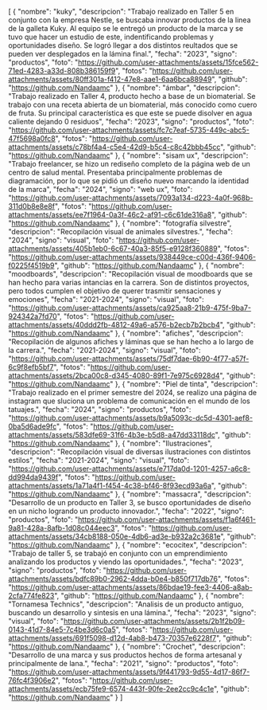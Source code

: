 [
    {
        "nombre": "kuky",
        "descripcion": "Trabajo realizado en Taller 5 en conjunto con la empresa Nestle, se buscaba innovar productos de la linea de la galleta Kuky. Al equipo se le entregó un producto de la marca y se tuvo que hacer un estudio de este, indentificando problemas y oportunidades diseño. Se logró llegar a dos distintos reultados que se pueden ver desplegados en la lámina final.",
        "fecha": "2023",
        "signo": "productos",
        "foto": "https://github.com/user-attachments/assets/15fce562-71ed-4283-a33d-808b386159f9",
        "fotos": "https://github.com/user-attachments/assets/80ff301a-f412-47e8-aae1-6aa6bca88949",
        "github": "https://github.com/Nandaamc"
    },
    {
        "nombre": "ámbar",
        "descripcion": "Trabajo realizado en Taller 4, producto hecho a base de un biomaterial. Se trabajo con una receta abierta de un biomaterial, más conocido como cuero de fruta. Su principal característica es que este se puede disolver en agua caliente dejando 0 residuos",
        "fecha": "2023",
        "signo": "productos",
        "foto": "https://github.com/user-attachments/assets/fc7c7eaf-5735-449c-abc5-47f5698a0fc8",
        "fotos": "https://github.com/user-attachments/assets/c78bf4a4-c5e4-42d9-b5c4-c8c42bbb45cc",
        "github": "https://github.com/Nandaamc"
    },
    {
        "nombre": "sisam ux",
        "descripcion": "Trabajo freelancer, se hizo un rediseño completo de la página web de un centro de salud mental. Presentaba principalmente problemas de diagramación, por lo que se pidió un diseño nuevo marcando la identidad de la marca",
        "fecha": "2024",
        "signo": "web ux",
        "foto": "https://github.com/user-attachments/assets/7093a134-d223-4a0f-968b-311d0b8e8e8f",
        "fotos": "https://github.com/user-attachments/assets/ee7f1964-0a3f-46c2-af91-c6c61de316a8",
        "github": "https://github.com/Nandaamc"
    },
    {
        "nombre": "fotografía silvestre",
        "descripcion": "Recopilación visual de animales silvestres.",
        "fecha": "2024",
        "signo": "visual",
        "foto": "https://github.com/user-attachments/assets/405b1eb0-6c67-40a3-85f5-e9128f360889",
        "fotos": "https://github.com/user-attachments/assets/938449ce-c00d-436f-9406-f0225f4519b9",
        "github": "https://github.com/Nandaamc"
    },
    {
        "nombre": "moodboards",
        "descripcion": "Recopilación visual de moodboards que se han hecho para varias intancias en la carrera. Son de distintos proyectos, pero todos cumplen el objetivo de querer trasmitir sensaciones y emociones",
        "fecha": "2021-2024",
        "signo": "visual",
        "foto": "https://github.com/user-attachments/assets/ca925aa8-21b9-475f-9ba7-924342a7fd70",
        "fotos": "https://github.com/user-attachments/assets/40ddd2fb-4812-49a6-a576-b2ecb7b2bcb4",
        "github": "https://github.com/Nandaamc"
    },
    {
        "nombre": "afiches",
        "descripcion": "Recopilación de algunos afiches y láminas que se han hecho a lo largo de la carrera.",
        "fecha": "2021-2024",
        "signo": "visual",
        "foto": "https://github.com/user-attachments/assets/75df7dae-6b90-4f77-a57f-6c9f8efb5bf7",
        "fotos": "https://github.com/user-attachments/assets/2bca00c8-d345-4080-89f1-7e975c6928d4",
        "github": "https://github.com/Nandaamc"
    },
    {
        "nombre": "Piel de tinta",
        "descripcion": "Trabajo realizado en el primer semestre del 2024, se realizo una página de instagram que sluciona un problema de comunicación en el mundo de los tatuajes.",
        "fecha": "2024",
        "signo": "productos",
        "foto": "https://github.com/user-attachments/assets/b9a5093c-dc5d-4301-aef8-0ba5d6ade9fc",
        "fotos": "https://github.com/user-attachments/assets/583dfe69-31f6-4b3e-b5d8-a47dd33118dc",
        "github": "https://github.com/Nandaamc"
    },
    {
        "nombre": "Ilustraciones",
        "descripcion": "Recopilación visual de diversas ilustraciones con distintos estilos",
        "fecha": "2021-2024",
        "signo": "visual",
        "foto": "https://github.com/user-attachments/assets/e717da0d-1201-4257-a6c8-dd994da9439f",
        "fotos": "https://github.com/user-attachments/assets/1a71a4f1-f454-4c38-bf46-8f93ecd93a6a",
        "github": "https://github.com/Nandaamc"
    },
    {
        "nombre": "massacra",
        "descripcion": "Desarrollo de un producto en Taller 3, se busco oportunidades de diseño en un nicho logrando un producto innovador.",
        "fecha": "2022",
        "signo": "productos",
        "foto": "https://github.com/user-attachments/assets/f1a6f461-9a81-428a-8afb-1d08c044eec3",
        "fotos": "https://github.com/user-attachments/assets/34cb8188-050e-4db6-ad3e-b932a2c3681e",
        "github": "https://github.com/Nandaamc"
    },
    {
        "nombre": "ecocitex",
        "descripcion": "Trabajo de taller 5, se trabajó en conjunto con un emprendimiento analizando los productos y viendo las oportunidades.",
        "fecha": "2023",
        "signo": "productos",
        "foto": "https://github.com/user-attachments/assets/bdfc89b0-2962-4dda-b0e4-b850f717db76",
        "fotos": "https://github.com/user-attachments/assets/86bdae19-fee3-4406-a8ab-2cfa774fe823",
        "github": "https://github.com/Nandaamc"
    },
    {
        "nombre": "Tornamesa Technics",
        "descripcion": "Analisis de un producto antiguo, buscando un desarrollo y sintesis en una lámina.",
        "fecha": "2023",
        "signo": "visual",
        "foto": "https://github.com/user-attachments/assets/2b1f2b09-0143-41d7-84e5-7c4be3d6c0a5",
        "fotos": "https://github.com/user-attachments/assets/691f5098-d12d-4ab8-b473-70357e6228f7",
        "github": "https://github.com/Nandaamc"
    },
    {
        "nombre": "Crochet",
        "descripcion": "Desarrollo de una marca y sus productos hechos de forma artesanal y principalmente de lana.",
        "fecha": "2021",
        "signo": "productos",
        "foto": "https://github.com/user-attachments/assets/9f441793-9d55-4d17-86f7-76fc4f3906e2",
        "fotos": "https://github.com/user-attachments/assets/ecb75fe9-6574-443f-90fe-2ee2cc9c4c1e",
        "github": "https://github.com/Nandaamc"
    }
]
